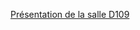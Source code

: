 

[Présentation de la salle D109](http://htmlpreview.github.io/?https://github.com/FranckCHAMBON/Salle_D109/blob/master/intro-D109.html)

